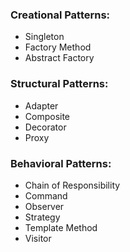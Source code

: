 ### Creational Patterns:
- Singleton
- Factory Method
- Abstract Factory

### Structural Patterns:
- Adapter
- Composite
- Decorator
- Proxy

### Behavioral Patterns:
- Chain of Responsibility
- Command
- Observer
- Strategy
- Template Method
- Visitor
